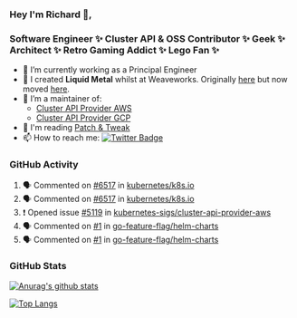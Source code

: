 ### Hey I'm Richard 👋, 

<h3 align="left">Software Engineer ✨ Cluster API & OSS Contributor ✨ Geek ✨ Architect ✨ Retro Gaming Addict ✨ Lego Fan ✨</h3>

- 🔭 I’m currently working as a Principal Engineer
- 📯 I created **Liquid Metal** whilst at Weaveworks. Originally [here](https://github.com/weaveworks-liquidmetal) but now moved [here](https://github.com/liquidmetal-dev).
- 👯 I’m a maintainer of:
  -  [Cluster API Provider AWS](https://github.com/kubernetes-sigs/cluster-api-provider-aws)
  -  [Cluster API Provider GCP](https://github.com/kubernetes-sigs/cluster-api-provider-gcp)
- 💬 I'm reading [Patch & Tweak](https://bjooks.com/products/patch-tweak-exploring-modular-synthesis)
- 📫 How to reach me: [![Twitter Badge](https://img.shields.io/badge/-@fruit_case-00acee?style=flat&logo=Twitter&logoColor=white)](https://twitter.com/intent/follow?screen_name=fruit_case "Follow on Twitter")

### GitHub Activity 

<!--START_SECTION:activity-->
1. 🗣 Commented on [#6517](https://github.com/kubernetes/k8s.io/pull/6517#issuecomment-2338500424) in [kubernetes/k8s.io](https://github.com/kubernetes/k8s.io)
2. 🗣 Commented on [#6517](https://github.com/kubernetes/k8s.io/pull/6517#issuecomment-2338366407) in [kubernetes/k8s.io](https://github.com/kubernetes/k8s.io)
3. ❗ Opened issue [#5119](https://github.com/kubernetes-sigs/cluster-api-provider-aws/issues/5119) in [kubernetes-sigs/cluster-api-provider-aws](https://github.com/kubernetes-sigs/cluster-api-provider-aws)
4. 🗣 Commented on [#1](https://github.com/go-feature-flag/helm-charts/issues/1#issuecomment-2321349852) in [go-feature-flag/helm-charts](https://github.com/go-feature-flag/helm-charts)
5. 🗣 Commented on [#1](https://github.com/go-feature-flag/helm-charts/issues/1#issuecomment-2318039522) in [go-feature-flag/helm-charts](https://github.com/go-feature-flag/helm-charts)
<!--END_SECTION:activity-->

### GitHub Stats

[![Anurag's github stats](https://github-readme-stats.vercel.app/api?username=richardcase&count_private=true&show_icons=true)](https://github.com/anuraghazra/github-readme-stats)

[![Top Langs](https://github-readme-stats.vercel.app/api/top-langs/?username=richardcase&hide=html&layout=compact)](https://github.com/anuraghazra/github-readme-stats)
